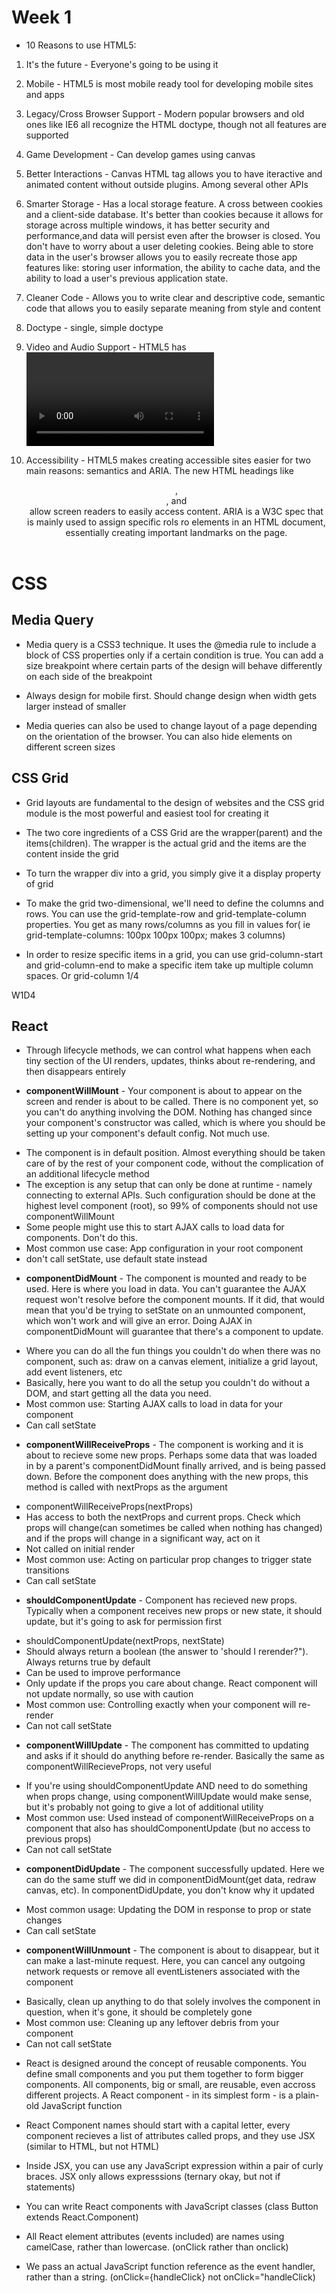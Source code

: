 # Week 1

* 10 Reasons to use HTML5: 

1. It's the future - Everyone's going to be using it

2. Mobile - HTML5 is most mobile ready tool for developing mobile sites and apps

3. Legacy/Cross Browser Support - Modern popular browsers and old ones like IE6 all recognize the HTML doctype, though not all features are supported

4. Game Development - Can develop games using canvas

5. Better Interactions - Canvas HTML tag allows you to have iteractive and animated content without outside plugins. Among several other APIs

6. Smarter Storage - Has a local storage feature. A cross between cookies and a client-side database. It's better than cookies because it allows for storage across multiple windows, it has better security and performance,and data will persist even after the browser is closed. You don't have to worry about a user deleting cookies.
Being able to store data in the user's browser allows you to easily recreate those app features like: storing user information, the ability to cache data, and the ability to load a user's previous application state.

7. Cleaner Code - Allows you to write clear and descriptive code, semantic code that allows you to easily separate meaning from style and content

8. Doctype - <!DOCTYPE html> single, simple doctype

9. Video and Audio Support - HTML5 has <video> and <audio> tags, getting rid of the need for Flash Player and other third party media players

10. Accessibility - HTML5 makes creating accessible sites easier for two main reasons: semantics and ARIA. The new HTML headings like <header>, <footer>, and <nav> allow screen readers to easily access content. ARIA is a W3C spec that is mainly used to assign specific rols ro elements in an HTML document, essentially creating important landmarks on the page.

# CSS

## Media Query

- Media query is a CSS3 technique. It uses the @media rule to include a block of CSS properties only if a certain condition is true. You can add a size breakpoint where certain parts of the design will behave differently on each side of the breakpoint

- Always design for mobile first. Should change design when width gets larger instead of smaller

- Media queries can also be used to change layout of a page depending on the orientation of the browser. You can also hide elements on different screen sizes

## CSS Grid

* Grid layouts are fundamental to the design of websites and the CSS grid module is the most powerful and easiest tool for creating it

* The two core ingredients of a CSS Grid are the wrapper(parent) and the items(children). The wrapper is the actual grid and the items are the content inside the grid

* To turn the wrapper div into a grid, you simply give it a display property of grid

* To make the grid two-dimensional, we'll need to define the columns and rows. You can use the grid-template-row and grid-template-column properties. You get as many rows/columns as you fill in values for( ie grid-template-columns: 100px 100px 100px; makes 3 columns)

* In order to resize specific items in a grid, you can use grid-column-start and grid-column-end to make a specific item take up multiple column spaces. Or grid-column 1/4

W1D4

## React

* Through lifecycle methods, we can control what happens when each tiny section of the UI renders, updates, thinks about re-rendering, and then disappears entirely

* **componentWillMount** - Your component is about to appear on the screen and render is about to be called. There is no component yet, so you can't do anything involving the DOM. Nothing has changed since your component's constructor was called, which is where you should be setting up your component's default config. Not much use. 
- The component is in default position. Almost everything should be taken care of by the rest of your component code, without the complication of an additional lifecycle method
- The exception is any setup that can only be done at runtime - namely connecting to external APIs. Such configuration should be done at the highest level component (root), so 99% of components should not use componentWillMount
- Some people might use this to start AJAX calls to load data for components. Don't do this.
- Most common use case: App configuration in your root component
- don't call setState, use default state instead

* **componentDidMount** - The component is mounted and ready to be used. Here is where you load in data. You can't guarantee the AJAX request won't resolve before the component mounts. If it did, that would mean that you'd be trying to setState on an unmounted component, which won't work and will give an error. Doing AJAX in componentDidMount will guarantee that there's a component to update.
- Where you can do all the fun things you couldn't do when there was no component, such as: draw on a canvas element, initialize a grid layout, add event listeners, etc
- Basically, here you want to do all the setup you couldn't do without a DOM, and start getting all the data you need.
- Most common use: Starting AJAX calls to load in data for your component
- Can call setState

* **componentWillReceiveProps** - The component is working and it is about to recieve some new props. Perhaps some data that was loaded in by a parent's componentDidMount finally arrived, and is being passed down. Before the component does anything with the new props, this method is called with nextProps as the argument
- componentWillReceiveProps(nextProps)
- Has access to both the nextProps and current props. Check which props will change(can sometimes be called when nothing has changed) and if the props will change in a significant way, act on it
- Not called on initial render
- Most common use: Acting on particular prop changes to trigger state transitions
- Can call setState

* **shouldComponentUpdate** - Component has recieved new props. Typically when a component receives new props or new state, it should update, but it's going to ask for permission first
- shouldComponentUpdate(nextProps, nextState)
- Should always return a boolean (the answer to 'should I rerender?"). Always returns true by default
- Can be used to improve performance
- Only update if the props you care about change. React component will not update normally, so use with caution
- Most common use: Controlling exactly when your component will re-render
- Can not call setState

* **componentWillUpdate** - The component has committed to updating and asks if it should do anything before re-render. Basically the same as componentWillRecieveProps, not very useful
- If you're using shouldComponentUpdate AND need to do something when props change, using componentWillUpdate would make sense, but it's probably not going to give a lot of additional utility
- Most common use: Used instead of componentWillReceiveProps on a component that also has shouldComponentUpdate (but no access to previous props)
- Can not call setState

* **componentDidUpdate** - The component successfully updated. Here we can do the same stuff we did in componentDidMount(get data, redraw canvas, etc). In componentDidUpdate, you don't know why it updated
- Most common usage: Updating the DOM in response to prop or state changes
- Can call setState

* **componentWillUnmount** - The component is about to disappear, but it can make a last-minute request. Here, you can cancel any outgoing network requests or remove all eventListeners associated with the component
- Basically, clean up anything to do that solely involves the component in question, when it's gone, it should be completely gone
- Most common use: Cleaning up any leftover debris from your component
- Can not call setState

* React is designed around the concept of reusable components. You define small components and you put them together to form bigger components. All components, big or small, are reusable, even accross different projects. A React component - in its simplest form - is a plain-old JavaScript function

* React Component names should start with a capital letter, every component recieves a list of attributes called props, and they use JSX (similar to HTML, but not HTML)

* Inside JSX, you can use any JavaScript expression within a pair of curly braces. JSX only allows expresssions (ternary okay, but not if statements)

* You can write React components with JavaScript classes (class Button extends React.Component)

* All React element attributes (events included) are names using camelCase, rather than lowercase. (onClick rather than onclick)

* We pass an actual JavaScript function reference as the event handler, rather than a string. (onClick={handleClick} not onClick="handleClick)
